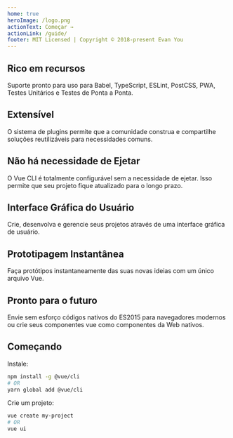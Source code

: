 ```yaml
---
home: true
heroImage: /logo.png
actionText: Começar →
actionLink: /guide/
footer: MIT Licensed | Copyright © 2018-present Evan You
---
```


<div style="text-align: center">
  <Bit/>
</div>

<div class="features">
  <div class="feature">
    <h2>Rico em recursos</h2>
    <p>Suporte pronto para uso para Babel, TypeScript, ESLint, PostCSS, PWA, Testes Unitários e Testes de Ponta a Ponta.</p>
  </div>
  <div class="feature">
    <h2>Extensível</h2>
    <p>O sistema de plugins permite que a comunidade construa e compartilhe soluções reutilizáveis para necessidades comuns.</p>
  </div>
  <div class="feature">
    <h2>Não há necessidade de Ejetar</h2>
    <p>O Vue CLI é totalmente configurável sem a necessidade de ejetar. Isso permite que seu projeto fique atualizado para o longo prazo.</p>
  </div>
  <div class="feature">
    <h2>Interface Gráfica do Usuário</h2>
    <p>Crie, desenvolva e gerencie seus projetos através de uma interface gráfica de usuário.</p>
  </div>
  <div class="feature">
    <h2>Prototipagem Instantânea</h2>
    <p>Faça protótipos instantaneamente das suas novas ideias com um único arquivo Vue.</p>
  </div>
  <div class="feature">
    <h2>Pronto para o futuro</h2>
    <p>Envie sem esforço códigos nativos do ES2015 para navegadores modernos ou crie seus componentes vue como componentes da Web nativos.</p>
  </div>
</div>

## Começando

Instale:

``` bash
npm install -g @vue/cli
# OR
yarn global add @vue/cli
```

Crie um projeto:

``` bash
vue create my-project
# OR
vue ui
```
